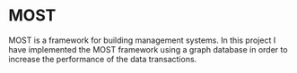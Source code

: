 MOST
====

MOST is a framework for building management systems. In this project I have implemented the MOST framework using a graph database in order to increase the performance of the data transactions.
